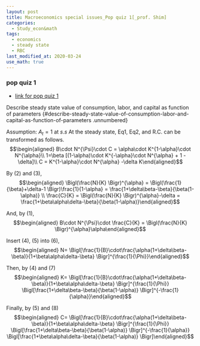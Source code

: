 ```yaml
---
layout: post
title: Macroeconomics special issues_Pop quiz 1[_prof. Shim]
categories:
  - Study_econ&math
tags:
  - economics
  - steady state
  - RBC
last_modified_at: 2020-03-24
use_math: true
---
```


### pop quiz 1

* [link for pop quiz 1](https://drive.google.com/uc?export=view&id=1vKRFKhy4KXQDDGWqZFR0CueiP5cg2cAD)  


Describe steady state value of consumption, labor, and capital as function of parameters {#describe-steady-state-value-of-consumption-labor-and-capital-as-function-of-parameters .unnumbered}


Assumption: $A_{t} = 1\ \text{at}\ s.s$ 
At the steady state, Eq1, Eq2, and R.C. can be transformed as follows.
$$\begin{aligned}
B\cdot N^{\Psi}\cdot C = \alpha\cdot K^{1-\alpha}\cdot N^{\alpha}\\
1=\beta [(1-\alpha)\cdot K^{-\alpha}\cdot N^{\alpha} + 1 - \delta]\\
C = K^{1-\alpha}\cdot N^{\alpha} -\delta K\end{aligned}$$

By (2) and (3), $$\begin{aligned}
 \Bigl(\frac{N}{K} \Bigr)^{\alpha} =  \Bigl(\frac{1}{\beta}+\delta-1 \Bigr)\frac{1}{1-\alpha} = \frac{1+\delta\beta-\beta}{\beta(1-\alpha)} \\
\frac{C}{K} =  \Bigl(\frac{N}{K} \Bigr)^{\alpha}-\delta = \frac{1+\beta\alpha\delta-\beta}{\beta(1-\alpha)}\end{aligned}$$

And, by (1), $$\begin{aligned}
B\cdot N^{\Psi}\cdot \frac{C}{K} =  \Bigl(\frac{N}{K} \Bigr)^{\alpha}\alpha\end{aligned}$$

Insert (4), (5) into (6), $$\begin{aligned}
N= \Bigl[\frac{1}{B}\cdot\frac{\alpha(1+\delta\beta-\beta)}{1+\beta\alpha\delta-\beta} \Bigr]^{\frac{1}{\Phi}}\end{aligned}$$

Then, by (4) and (7) $$\begin{aligned}
K= \Bigl[\frac{1}{B}\cdot\frac{\alpha(1+\delta\beta-\beta)}{1+\beta\alpha\delta-\beta} \Bigr]^{\frac{1}{\Phi}} \Bigl[\frac{1+\delta\beta-\beta}{\beta(1-\alpha)} \Bigr]^{-\frac{1}{\alpha}}\end{aligned}$$

Finally, by (5) and (8) $$\begin{aligned}
C= \Bigl[\frac{1}{B}\cdot\frac{\alpha(1+\delta\beta-\beta)}{1+\beta\alpha\delta-\beta} \Bigr]^{\frac{1}{\Phi}} \Bigl[\frac{1+\delta\beta-\beta}{\beta(1-\alpha)} \Bigr]^{-\frac{1}{\alpha}} \Bigl[\frac{1+\beta\alpha\delta-\beta}{\beta(1-\alpha)} \Bigr]\end{aligned}$$
